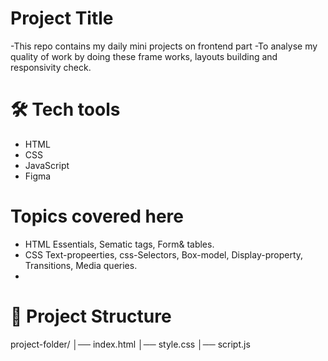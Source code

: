# Project Title
-This repo contains my daily mini projects on frontend part
-To analyse my quality of work by doing these frame works, layouts building and responsivity check.

# 🛠️ Tech tools
- HTML
- CSS
- JavaScript
- Figma

# Topics covered here
- HTML Essentials, Sematic tags, Form& tables.
- CSS  Text-propeerties, css-Selectors, Box-model, Display-property, Transitions, Media queries.
-  
  
# 📂 Project Structure
project-folder/
│── index.html
│── style.css
│── script.js
